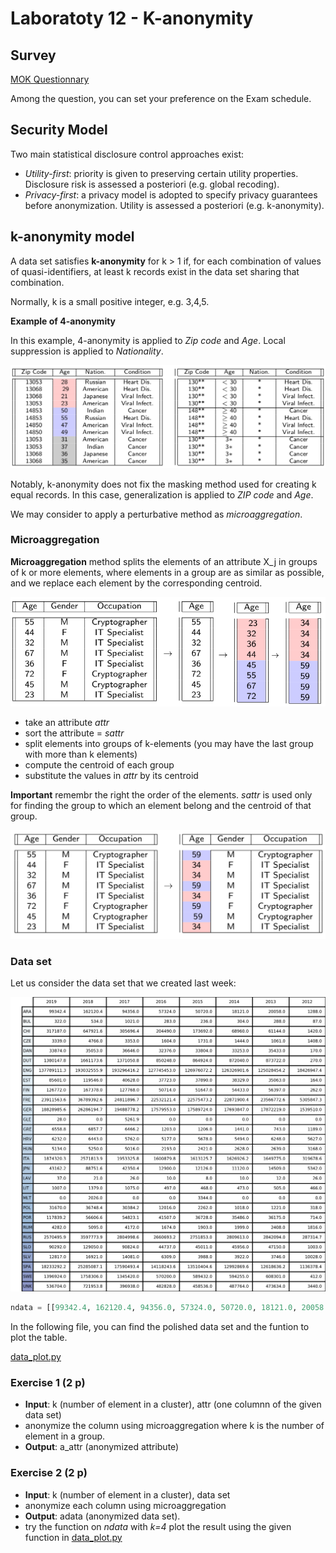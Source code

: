 # Laboratoty 12 - K-anonymity

## Survey

[MOK Questionnary](https://teams.polly.ai/vote/CJPMWU)

Among the question, you can set your preference on the Exam schedule. 

## Security Model 
Two main statistical disclosure control approaches exist:
* *Utility-first*: priority is given to preserving
certain utility properties. Disclosure risk is
assessed a posteriori (e.g. global recoding).
* *Privacy-first*: a privacy model is adopted to
specify privacy guarantees before
anonymization. Utility is assessed a posteriori
(e.g. k-anonymity).

## k-anonymity model

A data set satisfies **k-anonymity** for k > 1 if, for each combination of values of quasi-identifiers, at least k records exist in the data set sharing that
combination.

Normally, k is a small positive integer, e.g. 3,4,5.

**Example of 4-anonymity**

In this example, 4-anonymity is applied to *Zip code* and *Age*. Local suppression is applied to *Nationality*.

![k_anonymity.png](k_anonymity.png)

Notably, k-anonymity does not fix the masking method used for creating k equal records. 
In this case, generalization is applied to *ZIP code* and *Age*.

We may consider to apply a perturbative method as *microaggregation*.

### Microaggregation

**Microaggregation** method splits the elements of an attribute X_j in groups of k or more elements, where elements in a group are as similar as possible, and we replace each element by the corresponding centroid.

![micro1.png](micro1.png)

* take an attribute *attr*
* sort the attribute = *sattr*
* split elements into groups of k-elements (you may have the last group with more than k elements)
* compute the centroid of each group 
* substitute the values in *attr* by its centroid

**Important** remembr the right the order of the elements. *sattr* is used only for finding the group to which an element belong and the centroid of that group.

![micro2.png](micro2.png)


### Data set

Let us consider the data set that we created last week:  

![table.png](table.png)

```python
ndata = [[99342.4, 162120.4, 94356.0, 57324.0, 50720.0, 18121.0, 20058.0, 1288.0], [322.0, 534.0, 1021.0, 283.0, 236.0, 304.0, 288.0, 87.0], [317187.0, 647921.6, 305696.4, 204490.0, 173692.0, 68960.0, 61144.0, 1420.0], [3339.0, 4766.0, 3353.0, 1604.0, 1731.0, 1444.0, 1061.0, 1408.0], [33874.0, 35053.0, 36646.0, 32376.0, 33804.0, 33253.0, 35433.0, 170.0], [1380147.8, 1661173.6, 1371050.8, 850248.0, 864924.0, 872040.0, 873722.0, 270.0], [137789111.3, 193032555.9, 193296416.2, 127745453.0, 126976072.2, 126326901.6, 125028454.2, 18426947.4], [85601.0, 119546.0, 40628.0, 37723.0, 37890.0, 38329.0, 35063.0, 164.0], [126772.0, 167378.0, 127768.0, 50714.0, 51647.0, 54433.0, 56397.0, 262.0], [23911563.6, 36789392.6, 24811896.7, 22532121.4, 22575473.2, 22871900.4, 23566772.6, 5305847.3], [18828985.6, 26286194.7, 19488778.2, 17579553.0, 17589724.0, 17693847.0, 17872219.0, 1539510.0], [28.0, 0.0, 5261.9, 0.0, 0.0, 0.0, 0.0, 0.0], [6558.8, 6857.7, 6466.2, 1203.0, 1206.0, 1441.0, 743.0, 1189.0], [6232.0, 6443.0, 5762.0, 5177.0, 5678.0, 5494.0, 6248.0, 5627.0], [5134.0, 5250.0, 5016.0, 2193.0, 2421.0, 2628.0, 2639.0, 3168.0], [1874320.3, 2571813.9, 1953325.8, 1600879.8, 1613125.7, 1626926.2, 1649775.0, 319678.6], [43162.2, 88751.6, 42350.4, 12900.0, 12126.0, 11120.0, 14509.0, 5342.0], [37.0, 21.0, 26.0, 10.0, 8.0, 10.0, 12.0, 26.0], [ 1007.0, 1379.0, 1075.0, 497.0, 468.0, 473.0, 505.0, 466.0], [ 0.0, 2026.0, 0.0, 0.0, 3344.0, 0.0, 0.0, 0.0], [31670.0, 36748.4, 30384.2, 12016.0, 2262.0, 1018.0, 1221.0, 318.0], [117839.2, 56606.6, 54823.1, 41507.0, 36728.0, 35486.0, 36175.0, 714.0], [4282.0, 5095.0, 4172.0, 1674.0, 1903.0, 1999.0, 2408.0, 1816.0], [2570495.9, 3597773.9, 2804998.6, 2660693.2, 2751853.0, 2809613.0, 2842094.0, 287314.7], [90292.0, 129050.0, 90824.0, 44737.0, 45011.0, 45956.0, 47150.0, 1003.0], [12817.0, 16921.0, 14081.0, 6309.0, 3988.0, 3922.0, 3746.0, 10028.0], [18233292.2, 25285087.1, 17590493.4, 14118243.6, 13510404.6, 12992869.6, 12618636.2, 1136378.4], [1396924.0, 1758306.0, 1345420.0, 570200.0, 589432.0, 594255.0, 608301.0, 412.0], [536704.0, 721953.8, 396938.0, 482828.0, 458536.0, 487764.0, 473634.0,3440.0]]
```

In the following file, you can find the polished data set and the funtion to plot the table. 

[data_plot.py](data_plot.py)

### Exercise 1 (2 p)
* **Input**: k (number of element in a cluster), attr (one columnn of the given data set)
* anonymize the column using microaggregation where k is the number of element in a group.
* **Output**: a_attr (anonymized attribute)

### Exercise 2 (2 p)

* **Input**: k (number of element in a cluster), data set 
* anonymize each column using microaggregation
* **Output**: adata (anonymized data set). 
* try the function on *ndata* with *k=4* plot the result using the given function in [data_plot.py](data_plot.py)


